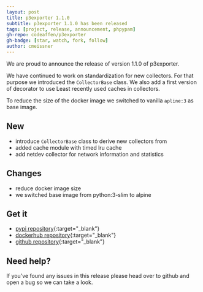```yaml
---
layout: post
title: p3exporter 1.1.0
subtitle: p3exporter 1.1.0 has been released
tags: [project, release, announcement, phpypam]
gh-repo: codeaffen/p3exporter
gh-badge: [star, watch, fork, follow]
author: cmeissner
---
```


We are proud to announce the release of version 1.1.0 of p3exporter.

We have continued to work on standardization for new collectors. For that purpose we introduced the `CollectorBase` class.
We also add a first version of decorator to use Least recently used caches in collectors.

To reduce the size of the docker image we switched to vanilla `apline:3` as base image.

## New

* introduce `CollectorBase` class to derive new collectors from
* added cache module with timed lru cache
* add netdev collector for network information and statistics

## Changes

* reduce docker image size
* we switched base image from python:3-slim to alpine

## Get it

* [pypi repository](https://pypi.org/project/p3exporter/){:target="_blank"}
* [dockerhub repository](https://hub.docker.com/r/codeaffen/p3exporter){:target="_blank"}
* [github repository](https://github.com/codeaffen/p3exporter){:target="_blank"}

## Need help?

If you’ve found any issues in this release please head over to github and open a bug so we can take a look.
